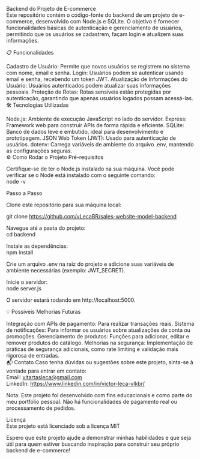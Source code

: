 Backend do Projeto de E-commerce <br>
Este repositório contém o código-fonte do backend de um projeto de e-commerce, desenvolvido com Node.js e SQLite. O objetivo é fornecer funcionalidades básicas de autenticação e gerenciamento de usuários, permitindo que os usuários se cadastrem, façam login e atualizem suas informações.

📋 Funcionalidades

Cadastro de Usuário: Permite que novos usuários se registrem no sistema com nome, email e senha.
Login: Usuários podem se autenticar usando email e senha, recebendo um token JWT.
Atualização de Informações do Usuário: Usuários autenticados podem atualizar suas informações pessoais.
Proteção de Rotas: Rotas sensíveis estão protegidas por autenticação, garantindo que apenas usuários logados possam acessá-las. <br>
🛠️ Tecnologias Utilizadas

Node.js: Ambiente de execução JavaScript no lado do servidor.
Express: Framework web para construir APIs de forma rápida e eficiente.
SQLite: Banco de dados leve e embutido, ideal para desenvolvimento e prototipagem.
JSON Web Token (JWT): Usado para autenticação de usuários.
dotenv: Carrega variáveis de ambiente do arquivo .env, mantendo as configurações seguras. <br>
⚙️ Como Rodar o Projeto Pré-requisitos

Certifique-se de ter o Node.js instalado na sua máquina. Você pode verificar se o Node está instalado com o seguinte comando:<br> 
node -v

Passo a Passo <br>

Clone este repositório para sua máquina local: <br>

git clone https://github.com/vLecaBR/sales-website-model-backend

Navegue até a pasta do projeto:<br>
cd backend

Instale as dependências:<br>
npm install

Crie um arquivo .env na raiz do projeto e adicione suas variáveis de ambiente necessárias (exemplo: JWT_SECRET). <br>

Inicie o servidor: <br>
node server.js

O servidor estará rodando em http://localhost:5000. <br>

💡 Possíveis Melhorias Futuras

Integração com APIs de pagamento: Para realizar transações reais.
Sistema de notificações: Para informar os usuários sobre atualizações de conta ou promoções.
Gerenciamento de produtos: Funções para adicionar, editar e remover produtos do catálogo.
Melhorias na segurança: Implementação de práticas de segurança adicionais, como rate limiting e validação mais rigorosa de entradas. <br>
📬 Contato Caso tenha dúvidas ou sugestões sobre este projeto, sinta-se à vontade para entrar em contato:<br> 
Email: vitartasleca@gmail.com <br> 
LinkedIn: https://www.linkedin.com/in/victor-leca-vlkbr/ <br>

Nota: Este projeto foi desenvolvido com fins educacionais e como parte do meu portfólio pessoal. Não há funcionalidades de pagamento real ou processamento de pedidos. <br>

Licença <br> Este projeto está licenciado sob a licença MIT <br>

Espero que este projeto ajude a demonstrar minhas habilidades e que seja útil para quem estiver buscando inspiração para construir seu próprio backend de e-commerce!

